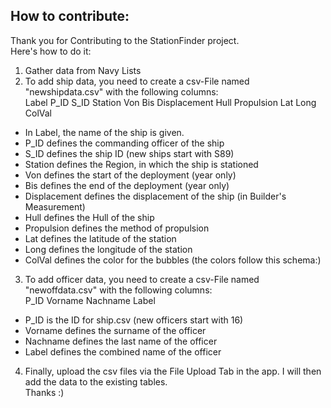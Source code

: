 ## How to contribute:
Thank you for Contributing to the StationFinder project.\
Here's how to do it:
1. Gather data from Navy Lists
2. To add ship data, you need to create a csv-File named "newshipdata.csv" with the following columns:\
  Label	P_ID	S_ID	Station	Von	Bis	Displacement	Hull	Propulsion	Lat	Long	ColVal
  * In Label, the name of the ship is given.
  * P_ID defines the commanding officer of the ship
  * S_ID defines the ship ID (new ships start with S89)
  * Station defines the Region, in which the ship is stationed
  * Von defines the start of the deployment (year only)
  * Bis defines the end of the deployment (year only)
  * Displacement defines the displacement of the ship (in Builder's Measurement)
  * Hull defines the Hull of the ship
  * Propulsion defines the method of propulsion
  * Lat defines the latitude of the station
  * Long defines the longitude of the station
  * ColVal defines the color for the bubbles (the colors follow this schema:)

3. To add officer data, you need to create a csv-File named "newoffdata.csv" with the following columns:\
  P_ID	Vorname	Nachname	Label
  * P_ID is the ID for ship.csv (new officers start with 16)
  * Vorname defines the surname of the officer
  * Nachname defines the last name of the officer
  * Label defines the combined name of the officer

4. Finally, upload the csv files via the File Upload Tab in the app. I will then add the data to the existing tables.\
 Thanks :)
